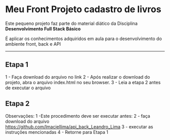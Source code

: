 # Meu Front Projeto cadastro de livros

Este pequeno projeto faz parte do material diático da Disciplina **Desenvolvimento Full Stack Básico** 

É aplicar os conhecimentos adquiridos em aula para o desenvolvimento do ambiente front, back e API

---
## Etapa 1
1 - Faça download do arquivo no link
2 - Após realizar o download do projeto, abra o arquivo index.html no seu browser.
3 - Leia a etapa 2 antes de executar o arquivo

## Etapa 2
Observações:
1 -Este procedimento deve ser executar antes:
2 - faça download do arquivo   https://github.com/lmaciellima/api_back_Leandro_Lima
3 - executar as instruções mencionadas 
4 - Retorne para Etapa 1

